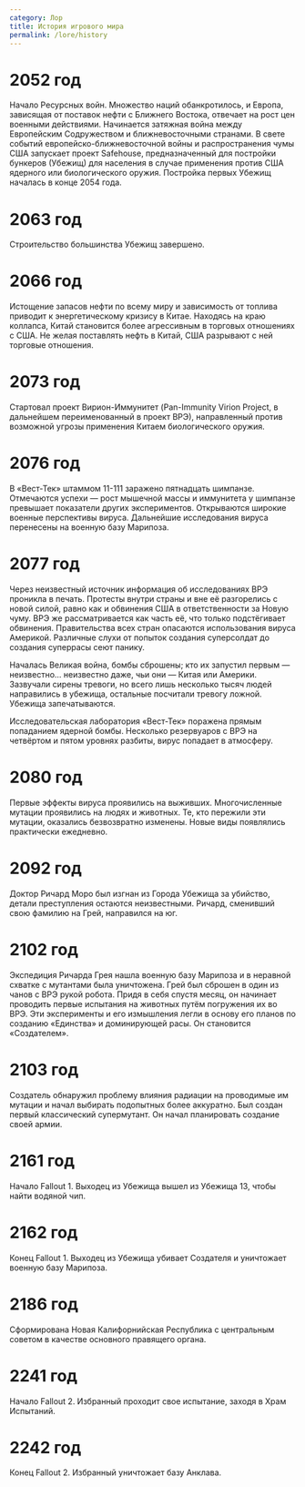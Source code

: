 ```yaml
---
category: Лор
title: История игрового мира
permalink: /lore/history
---
```


# 2052 год
Начало Ресурсных войн. Множество наций обанкротилось, и Европа, зависящая от поставок нефти с Ближнего Востока, отвечает на рост цен военными действиями. Начинается затяжная война между Европейским Содружеством и ближневосточными странами. В свете событий европейско-ближневосточной войны и распространения чумы США запускает проект Safehouse, предназначенный для постройки бункеров (Убежищ) для населения в случае применения против США ядерного или биологического оружия. Постройка первых Убежищ началась в конце 2054 года.

# 2063 год
Строительство большинства Убежищ завершено.

# 2066 год
Истощение запасов нефти по всему миру и зависимость от топлива приводит к энергетическому кризису в Китае. Находясь на краю коллапса, Китай становится более агрессивным в торговых отношениях с США. Не желая поставлять нефть в Китай, США разрывают с ней торговые отношения.

# 2073 год
Стартовал проект Вирион-Иммунитет (Pan-Immunity Virion Project, в дальнейшем переименованный в проект ВРЭ), направленный против возможной угрозы применения Китаем биологического оружия.

# 2076 год
В «Вест-Тек» штаммом 11-111 заражено пятнадцать шимпанзе. Отмечаются успехи — рост мышечной массы и иммунитета у шимпанзе превышает показатели других экспериментов. Открываются широкие военные перспективы вируса. Дальнейшие исследования вируса перенесены на военную базу Марипоза.

# 2077 год
Через неизвестный источник информация об исследованиях ВРЭ проникла в печать. Протесты внутри страны и вне её разгорелись с новой силой, равно как и обвинения США в ответственности за Новую чуму. ВРЭ же рассматривается как часть её, что только подстёгивает обвинения. Правительства всех стран опасаются использования вируса Америкой. Различные слухи от попыток создания суперсолдат до создания суперрасы сеют панику.

Началась Великая война, бомбы сброшены; кто их запустил первым — неизвестно… неизвестно даже, чьи они — Китая или Америки. Зазвучали сирены тревоги, но всего лишь несколько тысяч людей направились в убежища, остальные посчитали тревогу ложной. Убежища запечатываются.

Исследовательская лаборатория «Вест-Тек» поражена прямым попаданием ядерной бомбы. Несколько резервуаров с ВРЭ на четвёртом и пятом уровнях разбиты, вирус попадает в атмосферу.

# 2080 год
Первые эффекты вируса проявились на выживших. Многочисленные мутации проявились на людях и животных. Те, кто пережили эти мутации, оказались безвозвратно изменены. Новые виды появлялись практически ежедневно.

# 2092 год
Доктор Ричард Моро был изгнан из Города Убежища за убийство, детали преступления остаются неизвестными. Ричард, сменивший свою фамилию на Грей, направился на юг.

# 2102 год
Экспедиция Ричарда Грея нашла военную базу Марипоза и в неравной схватке с мутантами была уничтожена. Грей был сброшен в один из чанов с ВРЭ рукой робота. Придя в себя спустя месяц, он начинает проводить первые испытания на животных путём погружения их во ВРЭ. Эти эксперименты и его измышления легли в основу его планов по созданию «Единства» и доминирующей расы. Он становится «Создателем».

# 2103 год
Создатель обнаружил проблему влияния радиации на проводимые им мутации и начал выбирать подопытных более аккуратно. Был создан первый классический супермутант. Он начал планировать создание своей армии.

# 2161 год
Начало Fallout 1. Выходец из Убежища вышел из Убежища 13, чтобы найти водяной чип.

# 2162 год
Конец Fallout 1. Выходец из Убежища убивает Создателя и уничтожает военную базу Марипоза.

# 2186 год
Сформирована Новая Калифорнийская Республика с центральным советом в качестве основного правящего органа.

# 2241 год
Начало Fallout 2. Избранный проходит свое испытание, заходя в Храм Испытаний.

# 2242 год
Конец Fallout 2. Избранный уничтожает базу Анклава.
